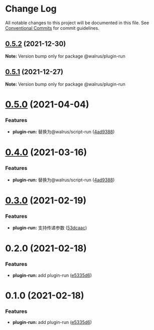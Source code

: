 # Change Log

All notable changes to this project will be documented in this file.
See [Conventional Commits](https://conventionalcommits.org) for commit guidelines.

## [0.5.2](https://github.com/walrusjs/plugins/compare/@walrus/plugin-run@0.5.1...@walrus/plugin-run@0.5.2) (2021-12-30)

**Note:** Version bump only for package @walrus/plugin-run

## [0.5.1](https://github.com/walrusjs/plugins/compare/@walrus/plugin-run@0.5.0...@walrus/plugin-run@0.5.1) (2021-12-27)

**Note:** Version bump only for package @walrus/plugin-run

# [0.5.0](https://github.com/walrusjs/plugins/compare/@walrus/plugin-run@0.3.0...@walrus/plugin-run@0.5.0) (2021-04-04)

### Features

- **plugin-run:** 替换为@walrus/script-run ([4ad9388](https://github.com/walrusjs/plugins/commit/4ad9388720c7fe36589237938ef4d8ab8b493f53))

# [0.4.0](https://github.com/walrusjs/plugins/compare/@walrus/plugin-run@0.3.0...@walrus/plugin-run@0.4.0) (2021-03-16)

### Features

- **plugin-run:** 替换为@walrus/script-run ([4ad9388](https://github.com/walrusjs/plugins/commit/4ad9388720c7fe36589237938ef4d8ab8b493f53))

# [0.3.0](https://github.com/walrusjs/plugins/compare/@walrus/plugin-run@0.2.0...@walrus/plugin-run@0.3.0) (2021-02-19)

### Features

- **plugin-run:** 支持传递参数 ([53dcaac](https://github.com/walrusjs/plugins/commit/53dcaacf06ce3ee3190c2e35778db10a80e41c92))

# 0.2.0 (2021-02-18)

### Features

- **plugin-run:** add plugin-run ([e5335d6](https://github.com/walrusjs/plugins/commit/e5335d69f06ca7af6d0170c5d3f1419a9a287600))

# 0.1.0 (2021-02-18)

### Features

- **plugin-run:** add plugin-run ([e5335d6](https://github.com/walrusjs/plugins/commit/e5335d69f06ca7af6d0170c5d3f1419a9a287600))
